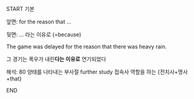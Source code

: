 START
기본

앞면:
for the reason that ...


뒷면:
... 라는 이유로
(=because)

The game was delayed for the reason that there was heavy rain.

그 경기는 폭우가 내린**다는 이유로** 연기되었다

해석:
80 양태를 나타내는 부사절 further study
접속사 역할을 하는 {전치사+명사+that}
<!--ID: 1696639873679-->
END